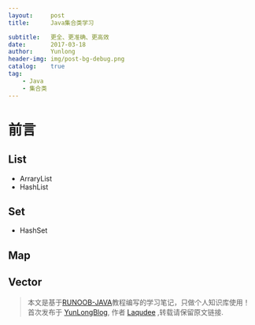 ```yaml
---
layout:     post
title:      Java集合类学习

subtitle:   更全、更准确、更高效
date:       2017-03-18
author:     Yunlong
header-img: img/post-bg-debug.png
catalog:    true
tag:
    - Java
    - 集合类
---
```


# 前言
## List
- ArraryList
- HashList

## Set
- HashSet

## Map

## Vector

> 本文是基于[RUNOOB-JAVA](http://www.runoob.com)教程编写的学习笔记，只做个人知识库使用！首次发布于 [YunLongBlog](http://ZhaoYLong.github.io), 作者 [Laqudee](http://www.twtter.com/Laqudee1) ,转载请保留原文链接.
